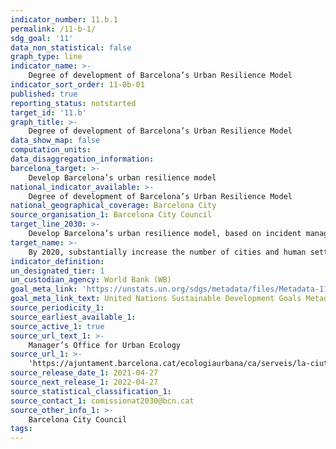 ```yaml
---
indicator_number: 11.b.1
permalink: /11-b-1/
sdg_goal: '11'
data_non_statistical: false
graph_type: line
indicator_name: >-
    Degree of development of Barcelona’s Urban Resilience Model
indicator_sort_order: 11-0b-01
published: true
reporting_status: notstarted
target_id: '11.b'
graph_title: >-
    Degree of development of Barcelona’s Urban Resilience Model
data_show_map: false
computation_units:
data_disaggregation_information: 
barcelona_target: >-
    Develop Barcelona’s urban resilience model
national_indicator_available: >-
    Degree of development of Barcelona’s Urban Resilience Model
national_geographical_coverage: Barcelona City
source_organisation_1: Barcelona City Council
target_line_2030: >-
    Develop Barcelona’s urban resilience model, based on incident management, information analysis and reducing risk
target_name: >-
    By 2020, substantially increase the number of cities and human settlements that adopt and launch integrated policies and plans for promoting inclusion, the efficient use of resources, mitigating and adapting to climate change, as well as resilience to disasters, and developing and putting into practice a comprehensive management of disaster risks at all levels,  in accordance with the Sendai Framework for Disaster Risk Reduction 2015-2030
indicator_definition:
un_designated_tier: 1
un_custodian_agency: World Bank (WB)
goal_meta_link: 'https://unstats.un.org/sdgs/metadata/files/Metadata-11-0b-01.pdf'
goal_meta_link_text: United Nations Sustainable Development Goals Metadata (pdf 894kB)
source_periodicity_1: 
source_earliest_available_1: 
source_active_1: true
source_url_text_1: >-
    Manager’s Office for Urban Ecology 
source_url_1: >-
    'https://ajuntament.barcelona.cat/ecologiaurbana/ca/serveis/la-ciutates-transforma/resiliencia-urbana'
source_release_date_1: 2021-04-27
source_next_release_1: 2022-04-27
source_statistical_classification_1: 
source_contact_1: comissionat2030@bcn.cat
source_other_info_1: >-
    Barcelona City Council
tags:
---
```

